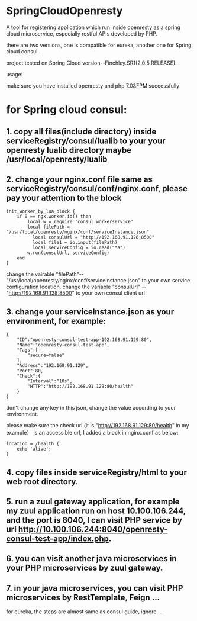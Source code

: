 # SpringCloudOpenresty

A tool for registering application which run inside openresty as a spring cloud microservice, especially restful APIs developed by PHP. 

there are  two versions, one is compatible for eureka, another one for Spring cloud consul.

project tested on Spring Cloud version--Finchley.SR1(2.0.5.RELEASE).


usage:

make sure you have installed openresty and php 7.0&FPM successfully

# for Spring cloud consul:

## 1. copy all files(include directory) inside serviceRegistry/consul/lualib to your your openresty lualib directory maybe /usr/local/openresty/lualib

## 2. change your nginx.conf file same as serviceRegistry/consul/conf/nginx.conf,  please pay your attention to the block
```
init_worker_by_lua_block {
    if 0 == ngx.worker.id() then 
        local w = require 'consul.workerservice'
        local filePath = "/usr/local/openresty/nginx/conf/serviceInstance.json"
	      local consulUrl = "http://192.168.91.128:8500"
	      local file1 = io.input(filePath)
	      local serviceConfig = io.read("*a")
        w.run(consulUrl, serviceConfig)
    end
}
```

change the vairable "filePath"--"/usr/local/openresty/nginx/conf/serviceInstance.json" to your own service configuration location.
change the variable "consulUrl" -- "http://192.168.91.128:8500" to your own consul client url

## 3. change your serviceInstance.json as your environment, for example:
```
{
    "ID":"openresty-consul-test-app-192.168.91.129:80",
    "Name":"openresty-consul-test-app",
    "Tags":[
        "secure=false"
    ],
    "Address":"192.168.91.129",
    "Port":80,
    "Check":{
        "Interval":"10s",
        "HTTP":"http://192.168.91.129:80/health"
    }
}
```
don't change any key in this json, change the value according to your environment.

please make sure the check url (it is "http://192.168.91.129:80/health" in my example） is an accessible url, I added a block in nginx.conf as below:

```
location = /health {
    echo 'alive';
}
```
## 4. copy files inside serviceRegistry/html to your web root directory.

## 5. run a zuul gateway application, for example my zuul application run on host 10.100.106.244, and the port is 8040, I can visit PHP service by url http://10.100.106.244:8040/openresty-consul-test-app/index.php.

## 6. you can visit another java microservices in your PHP microservices by zuul gateway.

## 7. in your java microservices, you can visit PHP microservices by RestTemplate, Feign ...



for eureka, the steps are almost same as consul guide, ignore ...




